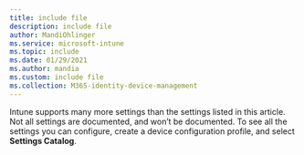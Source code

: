 ```yaml
---
title: include file
description: include file
author: MandiOhlinger
ms.service: microsoft-intune
ms.topic: include
ms.date: 01/29/2021
ms.author: mandia
ms.custom: include file
ms.collection: M365-identity-device-management
---
```


<!-- This include file is used in the Windows 10 and macOS reference settings lists in /configuration. -->

Intune supports many more settings than the settings listed in this article. Not all settings are documented, and won’t be documented. To see all the settings you can configure, create a device configuration profile, and select **Settings Catalog**.
